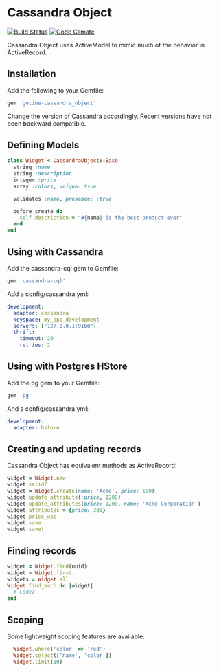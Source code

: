 # Cassandra Object
[![Build Status](https://secure.travis-ci.org/data-axle/cassandra_object.png?rvm=1.9.3)](http://travis-ci.org/data-axle/cassandra_object) [![Code Climate](https://codeclimate.com/github/data-axle/cassandra_object.png)](https://codeclimate.com/github/data-axle/cassandra_object)

Cassandra Object uses ActiveModel to mimic much of the behavior in ActiveRecord.

## Installation

Add the following to your Gemfile:
```ruby
gem 'gotime-cassandra_object'
```

Change the version of Cassandra accordingly. Recent versions have not been backward compatible.

## Defining Models

```ruby
class Widget < CassandraObject::Base
  string :name
  string :description
  integer :price
  array :colors, unique: true

  validates :name, presence: :true

  before_create do
    self.description = "#{name} is the best product ever"
  end
end
```
## Using with Cassandra

Add the cassandra-cql gem to Gemfile:

```ruby
gem 'cassandra-cql'
```
  
Add a config/cassandra.yml:

```yaml
development:
  adapter: cassandra
  keyspace: my_app_development
  servers: ["127.0.0.1:9160"]
  thrift:
    timeout: 20
    retries: 2
```

## Using with Postgres HStore

Add the pg gem to your Gemfile:

```ruby
gem 'pg'
```
  
And a config/cassandra.yml:

```yaml
development:
  adapter: hstore
```

## Creating and updating records

Cassandra Object has equivalent methods as ActiveRecord:

```ruby
widget = Widget.new
widget.valid?
widget = Widget.create(name: 'Acme', price: 100)
widget.update_attribute(:price, 1200)
widget.update_attributes(price: 1200, name: 'Acme Corporation')
widget.attributes = {price: 300}
widget.price_was
widget.save
widget.save!
```

## Finding records

```ruby
widget = Widget.find(uuid)
widget = Widget.first
widgets = Widget.all
Widget.find_each do |widget|
  # Codez
end
```

## Scoping

Some lightweight scoping features are available:
```ruby
  Widget.where('color' => 'red')
  Widget.select(['name', 'color'])
  Widget.limit(10)
```
